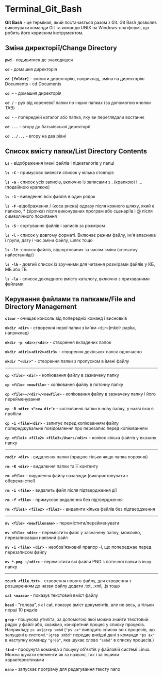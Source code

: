 # Terminal_Git_Bash

**Git Bash** - це термінал, який постачається разом з Git. Git Bash дозволяє виконувати команди Git та команди UNIX на Windows-платформі, що робить його корисним інструментом.

## Зміна директорії/Change Directory

**`pwd`** - подивитися де знаходишся

**`сd`** - домашня директорія

**`cd [folder]`** - змінити директорію, наприклад, зміна на директорію Documents - cd Documents

**`cd ~`** - домашня директорія	

**`cd /`** - рух від кореневої папки по інших папках (за допомогою кнопки TAB)		

**`cd -`**  - попередній каталог або папка, яку ви переглядали востаннє

**`cd ...`** - вгору до батьківської директорії

**`cd ../...`** - вгору на два рівні

## Список вмісту папки/List Directory Contents	

**`Ls`** - відображення імені файлів і підкаталогів у папці		

**`ls -C`** - примусово вивести список у кілька стовпців		

**`ls -a`** - список усіх записів, включно із записами з . (крапкою) і ... (подвійною крапкою)	

**`ls -1`** - виведення всіх файлів в один рядок

**`ls -F`** -відображення / (коса риска) одразу після кожного шляху, який є папкою, * (зірочка) після виконуваних програм або сценаріїв і @ після символічного посилання


**`ls -S`** - сортування файлів і записів за розміром	

**`ls -l`** - список у довгому форматі. Включає режим файлу, ім'я власника і групи, дату і час зміни файлу, шлях тощо	

**`ls -lt`** -список файлів, відсортованих за часом зміни (спочатку найостанніші)	

**`ls -lh`** - довгий список із зручними для читання розмірами файлів у КБ, МБ або ГБ

**`ls -la`** - список докладного вмісту каталогу, включно з прихованими файлами


## Керування файлами та папками/File and Directory Management

**`clear`** - очищає консоль від попередніх команд і висновків

**`mkdir <dir>`** - створення нової папки з ім'ям `<dir>`(mkdir papka, наприклад)		

**`mkdir -p <dir>/<dir>`** - створення вкладених папок	

**`mkdir <dir1><dir2><dir3>`** -  створення декількох папок одночасно	

**`mkdir "<dir>"`** - створення папки з пропуском в імені файлу

------------
**`cp <file> <dir>`** - копіювання файлу в зазначену папку		

**`cp <file> <newfile>`** - копіювання файлу в поточну папку

**`cp <file>~/<dir>/<newfile>`** - копіювання файлу в зазначену папку і його перейменування			

**`cp -R <dir> <"new dir">`**	- копіювання папки в нову папку, у назві якої є пробіли				

**`cp -i <file><dir>`**	 - запитує перед копіюванням файлу попереджувальне повідомлення про перезапис перед копіюванням	

**`cp <file1> <file2> <file3>/Users/<dir>`** - копіює кілька файлів у вказану папку	

------------

**`rmdir <dir>`** - видалення папки (працює тільки якщо папка порожня)

**`rm -R <dir>`** - видалення папки та її контенту				

**`rm <file>`** - видалення файлу назавжди (використовувати з обережністю!)	

**`rm -i <file>`** - видалить файл після підтвердження дії		

**`rm -f <file>`** - примусове видалення без підтвердження

**`rm <file1> <file2> <file3>`** - видалити кілька файлів без підтвердження

--------------

**`mv <file> <newfilename>`** - перемістити/перейменувати		

**`mv <file> <dir>`**	- перемістити файл у зазначену папку, можливо, перезаписавши наявний файл	

**`mv -i <file> <dir>`** - необов'язковий прапор -i, що попереджає перед перезаписом файлу	

**`mv *.png ~/<dir>`** - перемістити всі файли PNG з поточної папки в іншу папку	

---------

**`touch <file.txt>`** - створення нового файлу, для створення з розширенням до назви файлу додати .txt, .xml, .js тощо

**`cat <назва>`** - показує текстовий вміст файлу

**`head`** - "голова", як і cat, показує вміст документів, але не весь, а тільки перші 10 рядків

**`grep`** - пошукова утиліта, за допомогою якої можна знайти текстовий рядок у файлі або, скажімо, конкретний процес у списку процесів. Наприклад: `ps ax|grep smbd` 
(`"ps ax"` виводить список всіх процесів, що запущені в системі.`"|grep smbd"` передає вихідні дані з команди `"ps ax"` в наступну команду `"grep"`, яка шукає слово `"smbd"` в списку процесів.)

**`find`** - просунута команда з пошуку об'єктів у файловій системі Linux. Можна шукати елементи як за назвою, так і за іншими характеристиками

**`nano`** - запускає програму для редагування тексту nano




